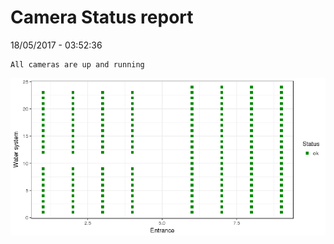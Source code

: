 Camera Status report
================
18/05/2017 - 03:52:36

    All cameras are up and running

![](camreport_files/figure-markdown_github/unnamed-chunk-2-1.png)
